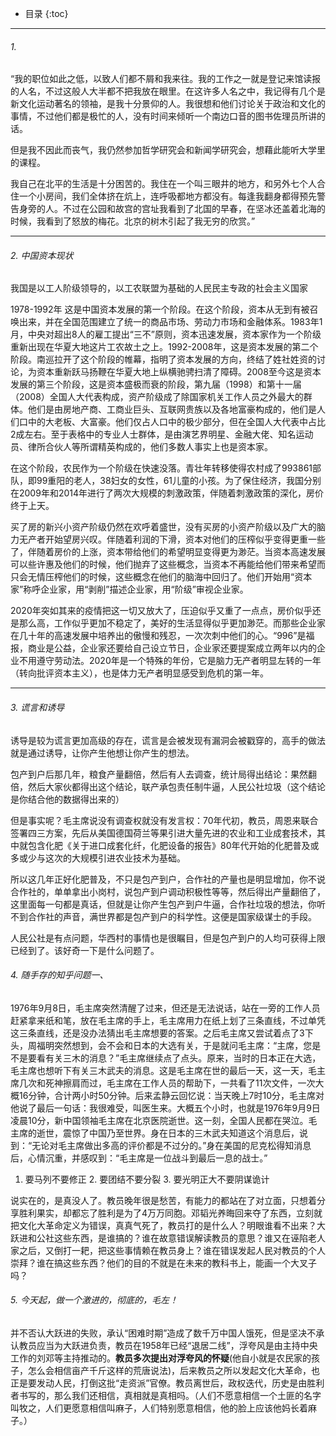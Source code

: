 
* 目录 
{:toc}

---


######  1.

“我的职位如此之低，以致人们都不屑和我来往。我的工作之一就是登记来馆读报的人名，不过这般人大半都不把我放在眼里。在这许多人名之中，我记得有几个是新文化运动著名的领袖，是我十分景仰的人。我很想和他们讨论关于政治和文化的事情，不过他们都是极忙的人，没有时间来倾听一个南边口音的图书佐理员所讲的话。

但是我不因此而丧气，我仍然参加哲学研究会和新闻学研究会，想藉此能听大学里的课程。

我自己在北平的生活是十分困苦的。我住在一个叫三眼井的地方，和另外七个人合住一个小房间，我们全体挤在炕上，连呼吸都地方都没有。每逢我翻身都得预先警告身旁的人。不过在公园和故宫的宫址我看到了北国的早春，在坚冰还盖着北海的时候，我看到了怒放的梅花。北京的树木引起了我无穷的欣赏。”

---
######  2. 中国资本现状

我国是以工人阶级领导的，以工农联盟为基础的人民民主专政的社会主义国家


1978-1992年 这是中国资本发展的第一个阶段。在这个阶段，资本从无到有被召唤出来，并在全国范围建立了统一的商品市场、劳动力市场和金融体系。1983年1月，中央对超出8人的雇工提出“三不”原则，资本迅速发展，资本家作为一个阶级重新出现在华夏大地这片工农故土之上。1992-2008年，这是资本发展的第二个阶段。南巡拉开了这个阶段的帷幕，指明了资本发展的方向，终结了姓社姓资的讨论，为资本重新跃马扬鞭在华夏大地上纵横驰骋扫清了障碍。2008至今这是资本发展的第三个阶段，这是资本盛极而衰的阶段，第九届（1998）和第十一届（2008）全国人大代表构成，资产阶级成了除国家机关工作人员之外最大的群体。他们是由房地产商、工商业巨头、互联网贵族以及各地富豪构成的，他们是人们口中的大老板、大富豪。他们仅占人口中的极少部分，但在全国人大代表中占比2成左右。至于表格中的专业人士群体，是由演艺界明星、金融大佬、知名运动员、律所合伙人等所谓精英构成的，他们多数人事实上也是资本家。

在这个阶段，农民作为一个阶级在快速没落。青壮年转移使得农村成了993861部队，即99重阳的老人，38妇女的女性，61儿童的小孩。为了保住经济，我国分别在2009年和2014年进行了两次大规模的刺激政策，伴随着刺激政策的深化，房价终于上天。

买了房的新兴小资产阶级仍然在欢呼着盛世，没有买房的小资产阶级以及广大的脑力无产者开始望房兴叹。伴随着利润的下滑，资本对他们的压榨似乎变得更重一些了，伴随着房价的上涨，资本带给他们的希望明显变得更为渺茫。当资本高速发展可以些许惠及他们的时候，他们抛弃了这些概念，当资本不再能给他们带来希望而只会无情压榨他们的时候，这些概念在他们的脑海中回归了。他们开始用“资本家”称呼企业家，用“剥削”描述企业家，用“阶级”审视企业家。


2020年突如其来的疫情把这一切又放大了，压迫似乎又重了一点点，房价似乎还是那么高，工作似乎更加不稳定了，美好的生活显得似乎更加渺茫。而那些企业家在几十年的高速发展中培养出的傲慢和残忍，一次次刺中他们的心。“996”是福报，商业是公益，企业家还要给自己设立节日，企业家还要提案成立两年以内的企业不用遵守劳动法。2020年是一个特殊的年份，它是脑力无产者明显左转的一年（转向批评资本主义），也是体力无产者明显感受到危机的第一年。


---

###### 3. 谎言和诱导

诱导是较为谎言更加高级的存在，谎言是会被发现有漏洞会被戳穿的，高手的做法就是通过诱导，让你产生他想让你产生的想法。

包产到户后那几年，粮食产量翻倍，然后有人去调查，统计局得出结论：果然翻倍，然后大家伙都得出这个结论，联产承包责任制牛逼，人民公社垃圾（这个结论是你结合他的数据得出来的）

但是事实呢？毛主席说没有调查权就没有发言权：70年代初，教员，周恩来联合签署四三方案，先后从美国德国荷兰等果引进大量先进的农业和工业成套技术，其中就包含化肥《关于进口成套化纤，化肥设备的报告》80年代开始的化肥普及或多或少与这次的大规模引进农业技术为基础。

所以这几年正好化肥普及，不只是包产到户，合作社的产量也是明显增加，你不说合作社的，单单拿出小岗村，说包产到户调动积极性等等，然后得出产量翻倍了，这里面每一句都是真话，但就是让你产生包产到户牛逼，合作社垃圾的想法，你听不到合作社的声音，满世界都是包产到户的科学性。这便是国家级谋士的手段。

人民公社是有点问题，华西村的事情也是很瞩目，但是包产到户的人均可获得上限已经到了。该好奇一下是什么问题了。



###### 4. 随手存的知乎问题一、
1976年9月8日，毛主席突然清醒了过来，但还是无法说话，站在一旁的工作人员赶紧拿来纸和笔，放在毛主席的手上，毛主席用力在纸上划了三条直线，不过单凭这三条直线，还是没办法猜出毛主席想要的答案。之后毛主席又尝试着点了3下头，周福明突然想到，会不会和日本的大选有关，于是就问毛主席：“主席，您是不是要看有关三木的消息？”毛主席继续点了点头。原来，当时的日本正在大选，毛主席也想听下有关三木武夫的消息。这是毛主席在世的最后一天，这一天，毛主席几次和死神擦肩而过，毛主席在工作人员的帮助下，一共看了11次文件，一次大概16分钟，合计两小时50分钟。后来孟静云回忆说：当天晚上7时10分，毛主席对他说了最后一句话：我很难受，叫医生来。大概五个小时，也就是1976年9月9日凌晨10分，新中国领袖毛主席在北京医院逝世。这一刻，全国人民都在哭泣。毛主席的逝世，震惊了中国乃至世界。身在日本的三木武夫知道这个消息后，说到：“无论对毛主席做出多高的评价都是不过分的。”身在美国的尼克松得知消息后，心情沉重，并感叹到：“毛主席是一位战斗到最后一息的战士。”

1. 要马列不要修正 2. 要团结不要分裂 3. 要光明正大不要阴谋诡计

说实在的，是真没人了。教员晚年很是愁苦，有能力的都站在了对立面，只想着分享胜利果实，却都忘了胜利是为了4万万同胞。邓韬光养晦回来夺了东西，立刻就把文化大革命定义为错误，真真气死了，教员打的是什么人？明眼谁看不出来？大跃进和公社这些东西，是谁搞的？谁在故意错误解读教员的意思？谁又在诬陷老人家之后，又倒打一耙，把这些事情赖在教员身上？谁在错误发起人民对教员的个人崇拜？谁在搞这些东西？他们的目的不就是在未来的教科书上，能画一个大叉子吗？

###### 5. 今天起，做一个激进的，彻底的，毛左！

并不否认大跃进的失败，承认“困难时期”造成了数千万中国人饿死，但是坚决不承认教员应当为大跃进负责，教员在1958年已经“退居二线”，浮夸风是由主持中央工作的刘邓等主持推动的。<b>教员多次提出对浮夸风的怀疑</b>(他自小就是农民家的孩子，怎么会相信亩产千斤这样的荒唐说法)，后来教员之所以发起文化大革命，也正是要发动人民，打倒这批“走资派”官僚。教员离世后，政权迭代，历史是由胜利者书写的，那么我们还相信，真相就是真相吗。（人们不愿意相信一个土匪的名字叫牧之，人们更愿意相信叫麻子，人们特别愿意相信，他的脸上应该他妈长着麻子。）